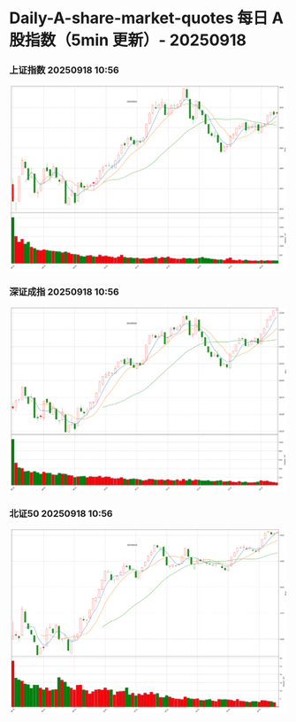 
# Daily-A-share-market-quotes 每日 A 股指数（5min 更新）- 20250918

### 上证指数 20250918 10:56
![](./fig/2025/9/20250918-sh000001.png)

### 深证成指 20250918 10:56
![](./fig/2025/9/20250918-sz399001.png)

### 北证50 20250918 10:56
![](./fig/2025/9/20250918-bj899050.png)
